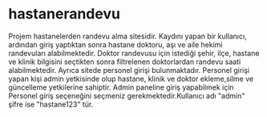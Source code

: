 # hastanerandevu
Projem hastanelerden randevu alma sitesidir. Kaydını yapan bir kullanıcı, ardından 
giriş yaptıktan sonra hastane doktoru, aşı ve aile hekimi randevuları alabilmektedir. 
Doktor randevusu için istediği şehir, ilçe, hastane ve klinik bilgisini seçtikten sonra
filtrelenen doktorlardan randevu saati alabilmektedir. Ayrıca sitede personel girişi 
bulunmaktadır. Personel girişi yapan kişi admin yetkisinde olup hastane, klinik ve 
doktor ekleme,silme ve güncelleme yetkilerine sahiptir.
Admin paneline giriş yapabilmek için Personel giriş seçeneğini seçmeniz gerekmektedir.Kullanıcı adı "admin" şifre ise "hastane123" tür.
